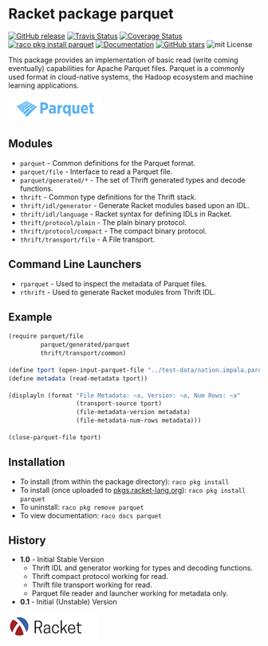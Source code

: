 # Racket package parquet

[![GitHub release](https://img.shields.io/github/release/johnstonskj/racket-parquet.svg?style=flat-square)](https://github.com/johnstonskj/racket-parquet/releases)
[![Travis Status](https://travis-ci.org/johnstonskj/racket-parquet.svg)](https://www.travis-ci.org/johnstonskj/racket-parquet)
[![Coverage Status](https://coveralls.io/repos/github/johnstonskjracket-/parquet/badge.svg?branch=master)](https://coveralls.io/github/johnstonskj/racket-parquet?branch=master)
[![raco pkg install parquet](https://img.shields.io/badge/raco%20pkg%20install-parquet-blue.svg)](http://pkgs.racket-lang.org/package/parquet)
[![Documentation](https://img.shields.io/badge/raco%20docs-rml--core-blue.svg)](http://docs.racket-lang.org/parquet/index.html)
[![GitHub stars](https://img.shields.io/github/stars/johnstonskj/racket-parquet.svg)](https://github.com/johnstonskj/racket-parquet/stargazers)
![mit License](https://img.shields.io/badge/license-mit-118811.svg)

This package provides an implementation of basic read (write coming eventually) capabilities for Apache Parquet files. Parquet is a commonly used format in cloud-native systems, the Hadoop ecosystem and machine learning applications.

[![Apache Parquet](https://raw.githubusercontent.com/johnstonskj/racket-parquet/master/scribblings/parquet_logo.png)](https://thrift.apache.org)

## Modules

* `parquet` - Common definitions for the Parquet format.
* `parquet/file` - Interface to read a Parquet file.
* `parquet/generated/*` - The set of Thrift generated types and decode functions.
* `thrift` - Common type definitions for the Thrift stack.
* `thrift/idl/generator` - Generate Racket modules based upon an IDL.
* `thrift/idl/language` - Racket syntax for defining IDLs in Racket.
* `thrift/protocol/plain` - The plain binary protocol.
* `thrift/protocol/compact` - The compact binary protocol.
* `thrift/transport/file` - A File transport.

## Command Line Launchers

* `rparquet` - Used to inspect the metadata of Parquet files.
* `rthrift` - Used to generate Racket modules from Thrift IDL.

## Example

```scheme
(require parquet/file
         parquet/generated/parquet
         thrift/transport/common)

(define tport (open-input-parquet-file "../test-data/nation.impala.parquet"))
(define metadata (read-metadata tport))

(displayln (format "File Metadata: ~a, Version: ~a, Num Rows: ~a"
                   (transport-source tport)
                   (file-metadata-version metadata)
                   (file-metadata-num-rows metadata)))

(close-parquet-file tport)
```

## Installation

* To install (from within the package directory): `raco pkg install`
* To install (once uploaded to [pkgs.racket-lang.org](https://pkgs.racket-lang.org/)): `raco pkg install parquet`
* To uninstall: `raco pkg remove parquet`
* To view documentation: `raco docs parquet`

## History

* **1.0** - Initial Stable Version
  * Thrift IDL and generator working for types and decoding functions.
  * Thrift compact protocol working for read.
  * Thrift file transport working for read.
  * Parquet file reader and launcher working for metadata only.
* **0.1** - Initial (Unstable) Version

[![Racket Language](https://raw.githubusercontent.com/johnstonskj/racket-scaffold/master/scaffold/plank-files/racket-lang.png)](https://racket-lang.org/)
